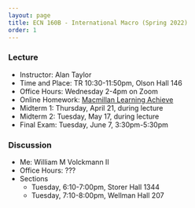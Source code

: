 ```yaml
---
layout: page
title: ECN 160B - International Macro (Spring 2022)
order: 1
---
```



### Lecture
* Instructor: Alan Taylor
* Time and Place: TR 10:30-11:50pm, Olson Hall 146
* Office Hours: Wednesday 2-4pm on Zoom
* Online Homework: [Macmillan Learning Achieve](https://achieve.macmillanlearning.com/courses/98ee6r)
* Midterm 1: Thursday, April 21, during lecture
* Midterm 2: Tuesday, May 17, during lecture
* Final Exam: Tuesday, June 7, 3:30pm-5:30pm

### Discussion
* Me: William M Volckmann II
* Office Hours: ???
* Sections
  * Tuesday, 6:10-7:00pm, Storer Hall 1344
  * Tuesday, 7:10-8:00pm, Wellman Hall 207

